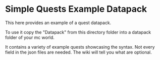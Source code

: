 # Simple Quests Example Datapack
This here provides an example of a quest datapack.

To use it copy the "Datapack" from this directory folder into a datapack folder of your mc world.

It contains a variety of example quests showcasing the syntax.
Not every field in the json files are needed. The wiki will tell you what are optional.
